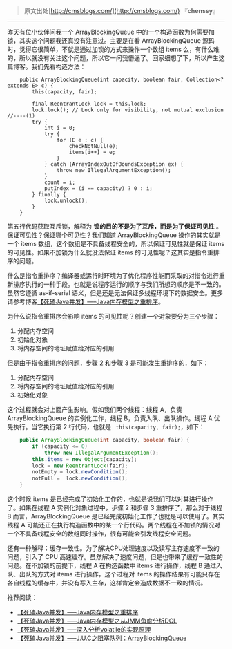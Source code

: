 > 原文出处[http://cmsblogs.com/](http://cmsblogs.com/) 『**chenssy**』

----

昨天有位小伙伴问我一个 ArrayBlockingQueue 中的一个构造函数为何需要加锁，其实这个问题我还真没有注意过。主要是在看 ArrayBlockingQueue 源码时，觉得它很简单，不就是通过加锁的方式来操作一个数组 items 么，有什么难的，所以就没有关注这个问题，所以它一问我懵逼了。回家细想了下，所以产生这篇博客。我们先看构造方法：

```
    public ArrayBlockingQueue(int capacity, boolean fair, Collection<? extends E> c) {
        this(capacity, fair);

        final ReentrantLock lock = this.lock;
        lock.lock(); // Lock only for visibility, not mutual exclusion    //----(1)
        try {
            int i = 0;
            try {
                for (E e : c) {
                    checkNotNull(e);
                    items[i++] = e;
                }
            } catch (ArrayIndexOutOfBoundsException ex) {
                throw new IllegalArgumentException();
            }
            count = i;
            putIndex = (i == capacity) ? 0 : i;
        } finally {
            lock.unlock();
        }
    }
```

第五行代码获取互斥锁，解释为 **锁的目的不是为了互斥，而是为了保证可见性** 。保证可见性？保证哪个可见性？我们知道 ArrayBlockingQueue 操作的其实就是一个 items 数组，这个数组是不具备线程安全的，所以保证可见性就是保证 items 的可见性。如果不加锁为什么就没法保证 items 的可见性呢？这其实是指令重排序的问题。

什么是指令重排序？编译器或运行时环境为了优化程序性能而采取的对指令进行重新排序执行的一种手段。也就是说程序运行的顺序与我们所想的顺序是不一致的。虽然它遵循 as-if-serial 语义，但是还是无法保证多线程环境下的数据安全。更多请参考博客[【死磕Java并发】—–Java内存模型之重排序](http://cmsblogs.com/?p=2116)。

为什么说指令重排序会影响 items 的可见性呢？创建一个对象要分为三个步骤：

1. 分配内存空间
2. 初始化对象
3. 将内存空间的地址赋值给对应的引用

但是由于指令重排序的问题，步骤 2 和步骤 3 是可能发生重排序的，如下：

1. 分配内存空间
2. 将内存空间的地址赋值给对应的引用
3. 初始化对象

这个过程就会对上面产生影响。假如我们两个线程：线程 A，负责 ArrayBlockingQueue 的实例化工作，线程 B，负责入队、出队操作。线程 A 优先执行。当它执行第 2 行代码，也就是 ` this(capacity, fair);`，如下：

```java
    public ArrayBlockingQueue(int capacity, boolean fair) {
        if (capacity <= 0)
            throw new IllegalArgumentException();
        this.items = new Object[capacity];
        lock = new ReentrantLock(fair);
        notEmpty = lock.newCondition();
        notFull =  lock.newCondition();
    }
```

这个时候 items 是已经完成了初始化工作的，也就是说我们可以对其进行操作了。如果在线程 A 实例化对象过程中，步骤 2 和步骤 3 重排序了，那么对于线程 B 而言，ArrayBlockingQueue 是已经完成初始化工作了也就是可以使用了。其实线程 A 可能还正在执行构造函数中的某一个行代码。两个线程在不加锁的情况对一个不具备线程安全的数组同时操作，很有可能会引发线程安全问题。

还有一种解释：缓存一致性。为了解决CPU处理速度以及读写主存速度不一致的问题，引入了 CPU 高速缓存。虽然解决了速度问题，但是也带来了缓存一致性的问题。在不加锁的前提下，线程 A 在构造函数中 items 进行操作，线程 B 通过入队、出队的方式对 items 进行操作，这个过程对 items 的操作结果有可能只存在各自线程的缓存中，并没有写入主存，这样肯定会造成数据不一致的情况。

推荐阅读：

- [【死磕Java并发】—–Java内存模型之重排序](http://cmsblogs.com/?p=2116)
- [【死磕Java并发】—–Java内存模型之从JMM角度分析DCL](http://cmsblogs.com/?p=2161)
- [【死磕Java并发】—–深入分析volatile的实现原理](http://cmsblogs.com/?p=2092)
- [【死磕Java并发】—–J.U.C之阻塞队列：ArrayBlockingQueue](http://cmsblogs.com/?p=2381)

